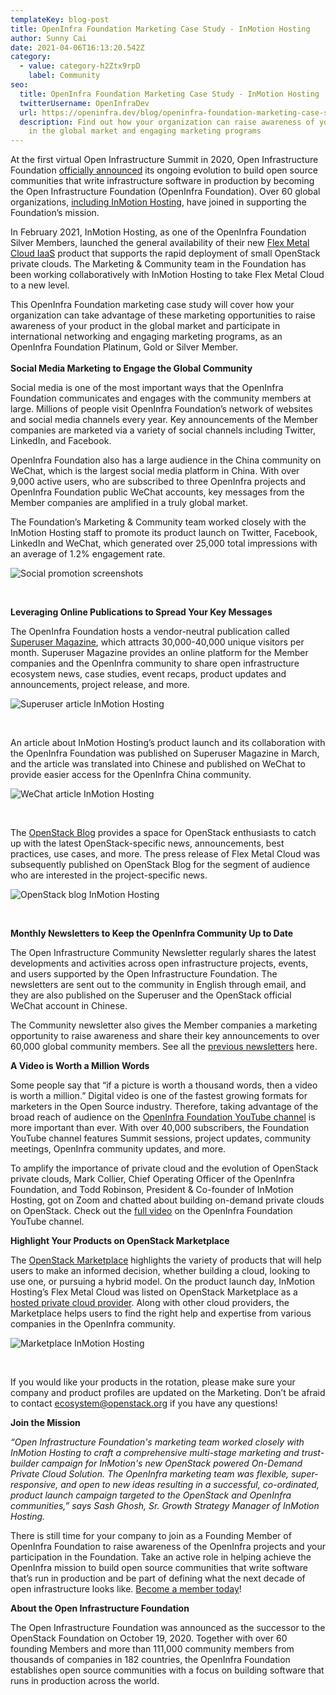 ```yaml
---
templateKey: blog-post
title: OpenInfra Foundation Marketing Case Study - InMotion Hosting
author: Sunny Cai
date: 2021-04-06T16:13:20.542Z
category:
  - value: category-h2Ztx9rpD
    label: Community
seo:
  title: OpenInfra Foundation Marketing Case Study - InMotion Hosting
  twitterUsername: OpenInfraDev
  url: https://openinfra.dev/blog/openinfra-foundation-marketing-case-study-inmotion-hosting
  description: Find out how your organization can raise awareness of your product
    in the global market and engaging marketing programs
---
```

At the first virtual Open Infrastructure Summit in 2020, Open Infrastructure Foundation [officially announced](https://openinfra.dev/blog/introducing-the-open-infrastructure-foundation) its ongoing evolution to build open source communities that write infrastructure software in production by becoming the Open Infrastructure Foundation (OpenInfra Foundation). Over 60 global organizations, [including InMotion Hosting](https://www.youtube.com/watch?v=hYOa5CCAtJQ), have joined in supporting the Foundation’s mission. 

In February 2021, InMotion Hosting, as one of the OpenInfra Foundation Silver Members, launched the general availability of their new [Flex Metal Cloud IaaS](https://www.inmotionhosting.com/cloud/flex-metal-iaas) product that supports the rapid deployment of small OpenStack private clouds. The Marketing & Community team in the Foundation has been working collaboratively with InMotion Hosting to take Flex Metal Cloud to a new level.

This OpenInfra Foundation marketing case study will cover how your organization can take advantage of these marketing opportunities to raise awareness of your product in the global market and participate in international networking and engaging marketing programs, as an OpenInfra Foundation Platinum, Gold or Silver Member.\
\
**Social Media Marketing to Engage the Global Community**

Social media is one of the most important ways that the OpenInfra Foundation communicates and engages with the community members at large. Millions of people visit OpenInfra Foundation’s network of websites and social media channels every year. Key announcements of the Member companies are marketed via a variety of social channels including Twitter, LinkedIn, and Facebook.

OpenInfra Foundation also has a large audience in the China community on WeChat, which is the largest social media platform in China. With over 9,000 active users, who are subscribed to three OpenInfra projects and OpenInfra Foundation public WeChat accounts, key messages from the Member companies are amplified in a truly global market. 

The Foundation’s Marketing & Community team worked closely with the InMotion Hosting staff to promote its product launch on Twitter, Facebook, LinkedIn and WeChat, which generated over 25,000 total impressions with an average of 1.2% engagement rate. 

![Social promotion screenshots](/img/untitled_artwork.jpg)

<br/>

**Leveraging Online Publications to Spread Your Key Messages** 

The OpenInfra Foundation hosts a vendor-neutral publication called [Superuser Magazine](https://superuser.openstack.org/), which attracts 30,000-40,000 unique visitors per month. Superuser Magazine provides an online platform for the Member companies and the OpenInfra community to share open infrastructure ecosystem news, case studies, event recaps, product updates and announcements, project release, and more.

![Superuser article InMotion Hosting](/img/superuser.png)

<br/>

An article about InMotion Hosting’s product launch and its collaboration with the OpenInfra Foundation was published on Superuser Magazine in March, and the article was translated into Chinese and published on WeChat to provide easier access for the OpenInfra China community. 

![WeChat article InMotion Hosting](/img/wechat.png)

<br/>

The [OpenStack Blog](https://www.openstack.org/blog) provides a space for OpenStack enthusiasts to catch up with the latest OpenStack-specific news, announcements, best practices, use cases, and more. The press release of Flex Metal Cloud was subsequently published on OpenStack Blog for the segment of audience who are interested in the project-specific news.

![OpenStack blog InMotion Hosting](/img/openstack-blog.png)

<br/>

**Monthly Newsletters to Keep the OpenInfra Community Up to Date**

The Open Infrastructure Community Newsletter regularly shares the latest developments and activities across open infrastructure projects, events, and users supported by the Open Infrastructure Foundation. The newsletters are sent out to the community in English through email, and they are also published on the Superuser and the OpenStack official WeChat account in Chinese.

The Community newsletter also gives the Member companies a marketing opportunity to raise awareness and share their key announcements to over 60,000 global community members. See all the [previous newsletters](https://superuser.openstack.org/?s=Inside+Open+Infrastructure%3A+The+latest+from+the+OpenInfra+Foundation) here.

**A Video is Worth a Million Words**

Some people say that “if a picture is worth a thousand words, then a video is worth a million.” Digital video is one of the fastest growing formats for marketers in the Open Source industry. Therefore, taking advantage of the broad reach of audience on the [OpenInfra Foundation YouTube channel](https://www.youtube.com/c/OpenStackFoundation/featured) is more important than ever. With over 40,000 subscribers, the Foundation YouTube channel features Summit sessions, project updates, community meetings, OpenInfra community updates, and more.

To amplify the importance of private cloud and the evolution of OpenStack private clouds, Mark Collier, Chief Operating Officer of the OpenInfra Foundation, and Todd Robinson, President & Co-founder of InMotion Hosting, got on Zoom and chatted about building on-demand private clouds on OpenStack. Check out the [full video](https://www.youtube.com/watch?v=-tZUZD7wDps&list=PLKqaoAnDyfgppvtkz_N9IcNrxVBbvSS7R) on the OpenInfra Foundation YouTube channel.

**Highlight Your Products on OpenStack Marketplace**

The [OpenStack Marketplace](https://www.openstack.org/marketplace/) highlights the variety of products that will help users to make an informed decision, whether building a cloud, looking to use one, or pursuing a hybrid model. On the product launch day, InMotion Hosting’s Flex Metal Cloud was listed on OpenStack Marketplace as a [hosted private cloud provider](https://www.openstack.org/marketplace/hosted-private-clouds/). Along with other cloud providers, the Marketplace helps users to find the right help and expertise from various companies in the OpenInfra community. 

![Marketplace InMotion Hosting](/img/marketplace.png)

<br/>

If you would like your products in the rotation, please make sure your company and product profiles are updated on the Marketing. Don’t be afraid to contact [ecosystem@openstack.org](mailto:ecosystem@openstack.org) if you have any questions!

**Join the Mission**

*“Open Infrastructure Foundation's marketing team worked closely with InMotion Hosting to craft a comprehensive multi-stage marketing and trust-builder campaign for InMotion's new OpenStack powered On-Demand Private Cloud Solution. The OpenInfra marketing team was flexible, super-responsive, and open to new ideas resulting in a successful, co-ordinated, product launch campaign targeted to the OpenStack and OpenInfra communities,” says Sash Ghosh, Sr. Growth Strategy Manager of InMotion Hosting.*

There is still time for your company to join as a Founding Member of OpenInfra Foundation to raise awareness of the OpenInfra projects and your participation in the Foundation. Take an active role in helping achieve the OpenInfra mission to build open source communities that write software that’s run in production and be part of defining what the next decade of open infrastructure looks like. [Become a member today](https://openinfra.dev/join/)!

**About the Open Infrastructure Foundation** 

The Open Infrastructure Foundation was announced as the successor to the OpenStack Foundation on October 19, 2020. Together with over 60 founding Members and more than 111,000 community members from thousands of companies in 182 countries, the OpenInfra Foundation establishes open source communities with a focus on building software that runs in production across the world.